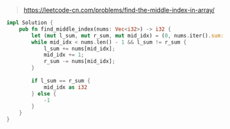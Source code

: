 > https://leetcode-cn.com/problems/find-the-middle-index-in-array/

``` rust
impl Solution {
    pub fn find_middle_index(nums: Vec<i32>) -> i32 {
        let (mut l_sum, mut r_sum, mut mid_idx) = (0, nums.iter().sum::<i32>() - nums[0], 0);
        while mid_idx < nums.len() - 1 && l_sum != r_sum {
            l_sum += nums[mid_idx];
            mid_idx += 1;
            r_sum -= nums[mid_idx];
        }
        
        if l_sum == r_sum {
            mid_idx as i32
        } else {
            -1
        }
    }
}
```